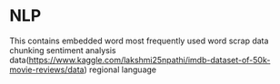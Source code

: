 # NLP
This contains 
embedded word
most frequently used word
scrap data
chunking
sentiment analysis data(https://www.kaggle.com/lakshmi25npathi/imdb-dataset-of-50k-movie-reviews/data)
regional language
